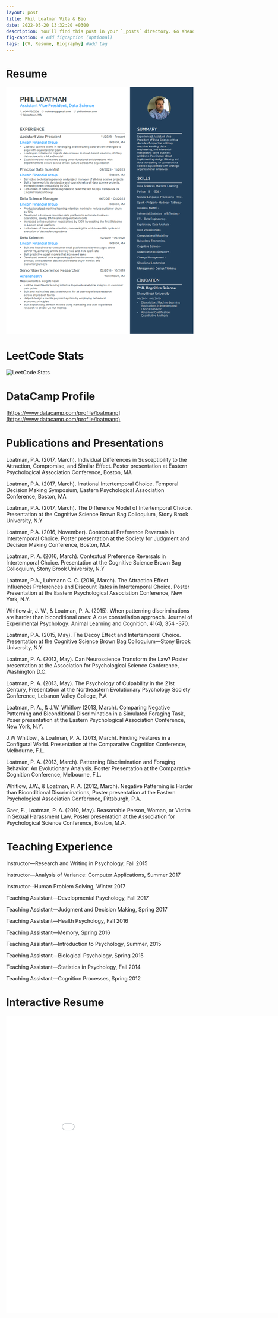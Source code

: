 ```yaml
---
layout: post
title: Phil Loatman Vita & Bio
date: 2022-05-20 13:32:20 +0300
description: You’ll find this post in your `_posts` directory. Go ahead and edit it and re-build the site to see your changes. # Add post description (optional)
fig-caption: # Add figcaption (optional)
tags: [CV, Resume, Biography] #add tag
---
```

# Resume
![image](https://github.com/LoatmanP/flexible-jekyll/blob/master/assets/img/Resume_2024.png?raw=true)

# LeetCode Stats
![LeetCode Stats](https://leetcard.jacoblin.cool/loatmanp?theme=dark&font=Exo)

# DataCamp Profile 
[https://www.datacamp.com/profile/loatmanp](https://www.datacamp.com/profile/loatmanp)

# Publications and Presentations
Loatman, P.A. (2017, March). Individual Differences in Susceptibility to the Attraction, Compromise, and Similar Effect. Poster presentation at Eastern Psychological Association Conference, Boston, MA

Loatman, P.A. (2017, March). Irrational Intertemporal Choice. Temporal Decision Making Symposium, Eastern Psychological Association Conference, Boston, MA

Loatman, P.A. (2017, March). The Difference Model of Intertemporal Choice. Presentation at the Cognitive Science Brown Bag Colloquium, Stony Brook University, N.Y

Loatman, P.A. (2016, November). Contextual Preference Reversals in Intertemporal Choice. Poster presentation at the Society for Judgment and Decision Making Conference, Boston, M.A

Loatman, P. A. (2016, March). Contextual Preference Reversals in Intertemporal Choice. Presentation at the Cognitive Science Brown Bag Colloquium, Stony Brook University, N.Y

Loatman, P.A., Luhmann C. C. (2016, March). The Attraction Effect Influences Preferences and Discount Rates in Intertemporal Choice. Poster Presentation at the Eastern Psychological Association Conference, New York, N.Y.

Whitlow Jr, J. W., & Loatman, P. A. (2015). When patterning discriminations are harder than	 biconditional ones: A cue constellation approach. Journal of Experimental Psychology:		 Animal Learning and Cognition, 41(4), 354 -370. 

Loatman, P.A. (2015, May). The Decoy Effect and Intertemporal Choice. Presentation at the Cognitive Science Brown Bag Colloquium—Stony Brook University, N.Y.

Loatman, P. A. (2013, May). Can Neuroscience Transform the Law? Poster presentation at the Association for Psychological Science Conference, Washington D.C.

Loatman, P. A. (2013, May). The Psychology of Culpability in the 21st Century, Presentation at the Northeastern Evolutionary Psychology Society Conference, Lebanon Valley College, P.A

Loatman, P. A., & J.W. Whitlow (2013, March). Comparing Negative Patterning and Biconditional Discrimination in a Simulated Foraging Task, Poser presentation at the Eastern Psychological Association Conference, New York, N.Y.

J.W Whitlow., & Loatman, P. A. (2013, March). Finding Features in a Configural World. Presentation at the Comparative Cognition Conference, Melbourne, F.L. 

Loatman, P. A. (2013, March). Patterning Discrimination and Foraging Behavior: An Evolutionary Analysis. Poster Presentation at the Comparative Cognition Conference, Melbourne, F.L. 

Whitlow, J.W., & Loatman, P. A. (2012, March). Negative Patterning is Harder than Biconditional Discriminations, Poster presentation at the Eastern Psychological Association Conference, Pittsburgh, P.A. 

Gaer, E., Loatman, P. A. (2010, May). Reasonable Person, Woman, or Victim in Sexual Harassment Law, Poster presentation at the Association for Psychological Science Conference, Boston, M.A.

# Teaching Experience
Instructor—Research and Writing in Psychology, Fall 2015

Instructor—Analysis of Variance: Computer Applications, Summer 2017

Instructor--Human Problem Solving, Winter 2017

Teaching Assistant—Developmental Psychology, Fall 2017

Teaching Assistant—Judgment and Decision Making, Spring 2017

Teaching Assistant—Health Psychology, Fall 2016

Teaching Assistant—Memory, Spring 2016

Teaching Assistant—Introduction to Psychology, Summer, 2015 

Teaching Assistant—Biological Psychology, Spring 2015

Teaching Assistant—Statistics in Psychology, Fall 2014

Teaching Assistant—Cognition Processes, Spring 2012

# Interactive Resume
<iframe width="900" height="800" frameborder="0" scrolling="no" src="//plotly.com/~pal1234/71.embed"></iframe>
